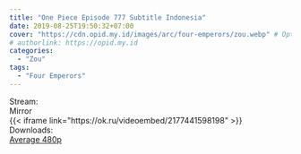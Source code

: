 ```yaml
---
title: "One Piece Episode 777 Subtitle Indonesia"
date: 2019-08-25T19:50:32+07:00
cover: "https://cdn.opid.my.id/images/arc/four-emperors/zou.webp" # Optional, cover
# authorlink: https://opid.my.id
categories:
  - "Zou"
tags:
  - "Four Emperors"
---
```

<div class="ui menu violet borderless inverted">
  <div class="header item active">
        Stream:
    </div>
  <a class="active item" data-tab="mirror">
    <i class="odnoklassniki icon"></i> Mirror
  </a>
</div>
<div class="ui bottom attached tab segment active" style="border:0 !important;" data-tab="mirror">
{{< iframe link="https://ok.ru/videoembed/2177441598198" >}}
</div>
<div class="ui menu violet borderless inverted">
  <div class="header item active">
        Downloads:
    </div>
  <a class="item nounderline" href="https://ouo.io/ZEH5l4" target="_blank" rel="dofollow"><i class="google drive icon"></i>
    Average 480p</a>
</div>